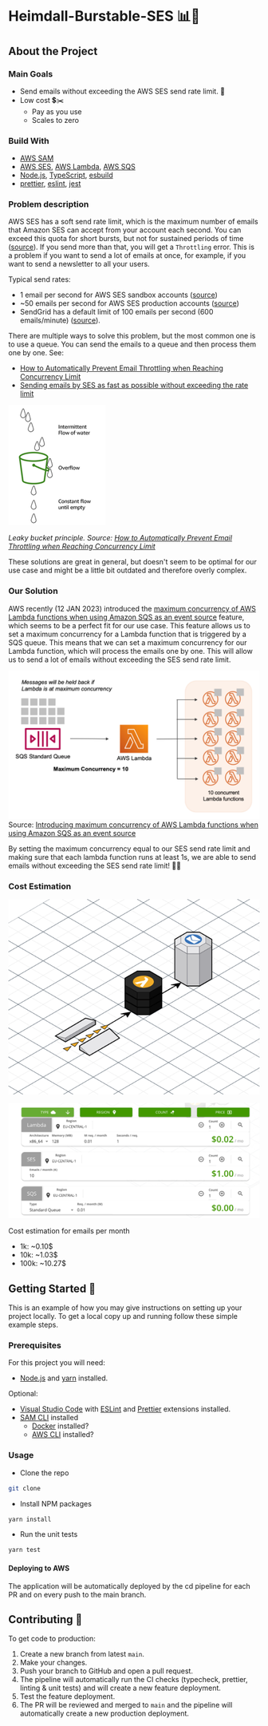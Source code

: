 # Heimdall-Burstable-SES 📊📧

## About the Project

### Main Goals

- Send emails without exceeding the AWS SES send rate limit. 📧
- Low cost 💲✂️
  - Pay as you use
  - Scales to zero

### Build With

- [AWS SAM](https://docs.aws.amazon.com/serverless-application-model/latest/developerguide/what-is-sam.html)
- [AWS SES](https://aws.amazon.com/ses/), [AWS Lambda](https://aws.amazon.com/lambda/), [AWS SQS](https://aws.amazon.com/sqs/)
- [Node.js](https://nodejs.org/en/), [TypeScript](https://www.typescriptlang.org/), [esbuild](https://esbuild.github.io/)
- [prettier](https://prettier.io/), [eslint](https://eslint.org/), [jest](https://jestjs.io/)

### Problem description

AWS SES has a soft send rate limit, which is the maximum number of emails that Amazon SES can accept from your account each second. You can exceed this quota for short bursts, but not for sustained periods of time ([source](https://docs.aws.amazon.com/ses/latest/dg/manage-sending-quotas.html)). If you send more than that, you will get a `Throttling` error. This is a problem if you want to send a lot of emails at once, for example, if you want to send a newsletter to all your users.

Typical send rates:

- 1 email per second for AWS SES sandbox accounts ([source](https://docs.aws.amazon.com/ses/latest/dg/manage-sending-quotas.html))
- ~50 emails per second for AWS SES production accounts ([source](https://stackoverflow.com/questions/61708253/sending-emails-by-ses-as-fast-as-possible-without-exceeding-the-rate-limit))
- SendGrid has a default limit of 100 emails per second (600 emails/minute) ([source](https://docs.sendgrid.com/v2-api/using_the_web_api#rate-limits)).

There are multiple ways to solve this problem, but the most common one is to use a queue. You can send the emails to a queue and then process them one by one. See:

- [How to Automatically Prevent Email Throttling when Reaching Concurrency Limit](https://aws.amazon.com/blogs/messaging-and-targeting/prevent-email-throttling-concurrency-limit/)
- [Sending emails by SES as fast as possible without exceeding the rate limit](https://stackoverflow.com/a/61916362/6664400)

![Leaky bucket](/docs/images/leaky-bucket.png)

_Leaky bucket principle. Source: [How to Automatically Prevent Email Throttling when Reaching Concurrency Limit](https://aws.amazon.com/blogs/messaging-and-targeting/prevent-email-throttling-concurrency-limit/)_

These solutions are great in general, but doesn't seem to be optimal for our use case and might be a little bit outdated and therefore overly complex.

### Our Solution

AWS recently (12 JAN 2023) introduced the [maximum concurrency of AWS Lambda functions when using Amazon SQS as an event source](https://aws.amazon.com/blogs/compute/introducing-maximum-concurrency-of-aws-lambda-functions-when-using-amazon-sqs-as-an-event-source/#:~:text=You%20can%20configure%20the%20maximum,the%20maximum%20value%20is%201000.) feature, which seems to be a perfect fit for our use case. This feature allows us to set a maximum concurrency for a Lambda function that is triggered by a SQS queue. This means that we can set a maximum concurrency for our Lambda function, which will process the emails one by one. This will allow us to send a lot of emails without exceeding the SES send rate limit.

![Maximum concurrency is set to 10 for the SQS queue.](/docs/images/maximum-concurrency.png)
Source: [Introducing maximum concurrency of AWS Lambda functions when using Amazon SQS as an event source](https://aws.amazon.com/blogs/compute/introducing-maximum-concurrency-of-aws-lambda-functions-when-using-amazon-sqs-as-an-event-source/#:~:text=You%20can%20configure%20the%20maximum,the%20maximum%20value%20is%201000.)

By setting the maximum concurrency equal to our SES send rate limit and making sure that each lambda function runs at least 1s, we are able to send emails without exceeding the SES send rate limit! 🙌🎉

### Cost Estimation

![Architecture](/docs/images/architecture.png)

![Cost Estimation for 10k emails per month](/docs/images/cost-estimation-10k.png)

Cost estimation for emails per month

- 1k: ~0.10$
- 10k: ~1.03$
- 100k: ~10.27$

## Getting Started 🚀

This is an example of how you may give instructions on setting up your project locally. To get a local copy up and running follow these simple example steps.

### Prerequisites

For this project you will need:

- [Node.js](https://nodejs.org/en/) and [yarn](https://yarnpkg.com/) installed.

Optional:

- [Visual Studio Code](https://code.visualstudio.com/) with [ESLint](https://marketplace.visualstudio.com/items?itemName=dbaeumer.vscode-eslint) and [Prettier](https://marketplace.visualstudio.com/items?itemName=esbenp.prettier-vscode) extensions installed.
- [SAM CLI](https://docs.aws.amazon.com/serverless-application-model/latest/developerguide/serverless-sam-cli-install.html) installed
  - [Docker](https://www.docker.com/) installed?
  - [AWS CLI](https://aws.amazon.com/cli/) installed?

### Usage

- Clone the repo

```sh
git clone
```

- Install NPM packages

```sh
yarn install
```

- Run the unit tests

```sh
yarn test
```

#### Deploying to AWS

The application will be automatically deployed by the cd pipeline for each PR and on every push to the main branch.

## Contributing 🤝

To get code to production:

1. Create a new branch from latest `main`.
2. Make your changes.
3. Push your branch to GitHub and open a pull request.
4. The pipeline will automatically run the CI checks (typecheck, prettier, linting & unit tests) and will create a new feature deployment.
5. Test the feature deployment.
6. The PR will be reviewed and merged to `main` and the pipeline will automatically create a new production deployment.
